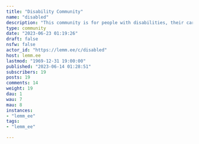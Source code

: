 ```yaml
---
title: "Disability Community" 
name: "disabled"
description: "This community is for people with disabilities, their carers, friends, and significant others."
type: community
date: "2023-06-23 01:19:26"
draft: false
nsfw: false
actor_id: "https://lemm.ee/c/disabled"
host: lemm.ee
lastmod: "1969-12-31 19:00:00"
published: "2023-06-14 01:28:51"
subscribers: 19
posts: 19
comments: 14
weight: 19
dau: 1
wau: 7
mau: 8
instances:
- "lemm_ee"
tags: 
- "lemm_ee"

---
```


